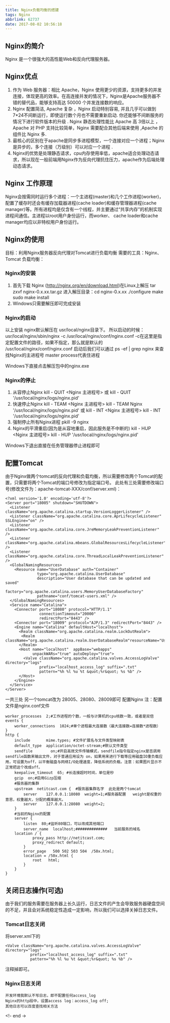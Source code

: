 ```yaml
---
title: Nginx负载均衡的搭建
tags: Nginx
abbrlink: 62737
date: 2017-08-02 10:56:18
---
```


## Nginx的简介
Nginx 是一个很强大的高性能Web和反向代理服务器。

## Nginx优点
1. 作为 Web 服务器：相比 Apache，Nginx 使用更少的资源，支持更多的并发连接，体现更高的效率。在高连接并发的情况下，Nginx是Apache服务器不错的替代品，能够支持高达 50000 个并发连接数的响应。
2. Nginx 配置简洁, Apache 复杂 ，Nginx 启动特别容易, 并且几乎可以做到7*24不间断运行，即使运行数个月也不需要重新启动. 你还能够不间断服务的情况下进行软件版本的升级 . Nginx 静态处理性能比 Apache 高 3倍以上 ，Apache 对 PHP 支持比较简单，Nginx 需要配合其他后端来使用 ,Apache 的组件比 Nginx 多. 
3. 最核心的区别在于apache是同步多进程模型，一个连接对应一个进程；Nginx是异步的，多个连接（万级别）可以对应一个进程 .
4. Nginx的优势是处理静态请求，cpu内存使用率低，apache适合处理动态请求，所以现在一般前端用Nginx作为反向代理抗住压力，apache作为后端处理动态请求。

<!-- more -->

## Nginx 工作原理
Nginx会按需同时运行多个进程：一个主进程(master)和几个工作进程(worker)，配置了缓存时还会有缓存加载器进程(cache loader)和缓存管理器进程(cache manager)等。所有进程均是仅含有一个线程，并主要通过“共享内存”的机制实现进程间通信。主进程以root用户身份运行，而worker、 cache loader和cache manager均应以非特权用户身份运行。

## Nginx的使用
目标：利用Nginx服务器反向代理对Tomcat进行负载均衡
需要的工具：Nginx、Tomcat
负载均衡：

### Nginx的安装
1. 首先下载 Nginx (http://nginx.org/en/download.html)在Linux上解压 tar zxvf nginx-0.x.xx.tar.gz
进入解压目录：cd nginx-0.x.xx
./configure
make
sudo make install
2. Windows只需要解压即可完成安装

### Nginx的启动
以上安装 nginx默认解压在 usr/local/nginx目录下。
所以启动的时候：usr/local/nginx/sbin/nginx -c  /usr/local/nginx/conf/nginx.conf
-c在这里是指定配置文件的路径，如果不指定，那么就是默认的
/usr/local/nginx/conf/nginx.conf
启动后我们可以通过 ps -ef | grep nginx 来查找Nginx的主进程号
master process代表住进程

Windows下直接点击解压包中的nginx.exe 

### Nginx的停止
1) 从容停止Nginx
kill - QUIT <Nginx 主进程号>
或 kill - QUIT '/usr/local/nginx/logs/nginx.pid'
2) 快速停止Nginx
kill - TEAM <Nginx 主进程号>
kill - TEAM Nginx '/usr/local/nginx/logs/nginx.pid'
或
kill - INT <Nginx 主进程号>
kill - INT '/usr/local/nginx/logs/nginx.pid'
3) 强制停止所有Nginx进程
pkill -9 nginx
4) Nginx的平滑重启(因为是从容地重启，因此服务是不中断的)
kill - HUP <Nginx 主进程号>
kill - HUP '/usr/local/nginx/logs/nginx.pid'

Windows下退出直接在任务管理器停止进程即可

## 配置Tomcat
由于Nginx做两个tomcat的反向代理和负载均衡，所以需要修改两个Tomcat的配置，只需要将两个Tomcat的端口号修改为指定端口号。
此处有三处需要修改端口号(修改文件为：apache-tomcat-XXX/conf/server.xml)：

	<?xml version='1.0' encoding='utf-8'?>
	<Server port="18005" shutdown="SHUTDOWN">
	  <Listener className="org.apache.catalina.startup.VersionLoggerListener" />
	  <Listener className="org.apache.catalina.core.AprLifecycleListener" SSLEngine="on" />
	  <Listener className="org.apache.catalina.core.JreMemoryLeakPreventionListener" />
	  <Listener className="org.apache.catalina.mbeans.GlobalResourcesLifecycleListener" />
	  <Listener className="org.apache.catalina.core.ThreadLocalLeakPreventionListener" />
	  <GlobalNamingResources>
	    <Resource name="UserDatabase" auth="Container"
	              type="org.apache.catalina.UserDatabase"
	              description="User database that can be updated and saved"
	              factory="org.apache.catalina.users.MemoryUserDatabaseFactory"
	              pathname="conf/tomcat-users.xml" />
	  </GlobalNamingResources>
	  <Service name="Catalina">
	    <Connector port="18080" protocol="HTTP/1.1"
	               connectionTimeout="20000"
	               redirectPort="8443" />
	    <Connector port="18009" protocol="AJP/1.3" redirectPort="8443" />
	    <Engine name="Catalina" defaultHost="localhost">
	      <Realm className="org.apache.catalina.realm.LockOutRealm">
	       <Realm className="org.apache.catalina.realm.UserDatabaseRealm"resourceName="UserDatabase"/>
	      </Realm>
	      <Host name="localhost"  appBase="webapps"
	            unpackWARs="true" autoDeploy="true">
	        <Valve className="org.apache.catalina.valves.AccessLogValve" directory="logs"
	               prefix="localhost_access_log" suffix=".txt"
	               pattern="%h %l %u %t &quot;%r&quot; %s %b" />
	      </Host>
	    </Engine>
	  </Service>
	</Server>

一共三处 另一个tomcat改为 28005、28080、28009即可
配置Nginx
注：配置文件是nginx.conf文件

	worker_processes  2;#工作进程的个数，一般与计算机的cpu核数一致，或者是双倍
	events {
	    worker_connections  1024;#单个进程最大连接数（最大连接数=连接数*进程数）
	}
	http {
	    include       mime.types; #文件扩展名与文件类型映射表
	    default_type  application/octet-stream;#默认文件类型
	    sendfile        on;#开启高效文件传输模式，sendfile指令指定nginx是否调用sendfile函数来输出文件，对于普通应用设为 on，如果用来进行下载等应用磁盘IO重负载应用，可设置为off，以平衡磁盘与网络I/O处理速度，降低系统的负载。注意：如果图片显示不正常把这个改成off。
		keepalive_timeout  65; #长连接超时时间，单位是秒
	    gzip  on;#启用Gizp压缩
		#服务器的集群
	    upstream  netitcast.com {  #服务器集群名字  此处是两个tomcat
			server    127.0.0.1:18080  weight=1;#服务器配置   weight是权重的意思，权重越大，分配的概率越大。
			server    127.0.0.1:28080  weight=2;
		}	
		#当前的Nginx的配置
	    server {
	        listen  80;#监听80端口，可以改成其他端口
	        server_name  localhost;##############	当前服务的域名
		location / {
	            proxy_pass http://netitcast.com;
	            proxy_redirect default;
	        }
	        error_page   500 502 503 504  /50x.html;
	        location = /50x.html {
	            root   html;
	        }
	    }
	}

## 关闭日志操作(可选)
由于我们的服务需要在服务器上长久运行，日志文件的产生会导致服务器硬盘空间的不足，并且会对系统稳定性造成一定影响，所以我们可以选择关掉日志文件。

### Tomcat日志关闭 ###
将server.xml下的

	<Valve className="org.apache.catalina.valves.AccessLogValve" directory="logs"
               prefix="localhost_access_log" suffix=".txt"
               pattern="%h %l %u %t &quot;%r&quot; %s %b" />

注释掉即可。

### Nginx日志关闭 ###
	开发环境我默认不写日志，即不配置任何access_log
	Nginx的http段中，设置access log：access_log off;
	其他日志可以百度查找相关方法

<!- end ->